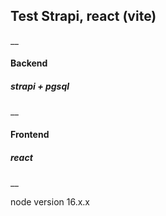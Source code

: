 ## Test Strapi, react (vite)
__
#### Backend
##### _strapi_ + _pgsql_
__
#### Frontend
##### _react_
__

node version 16.x.x
